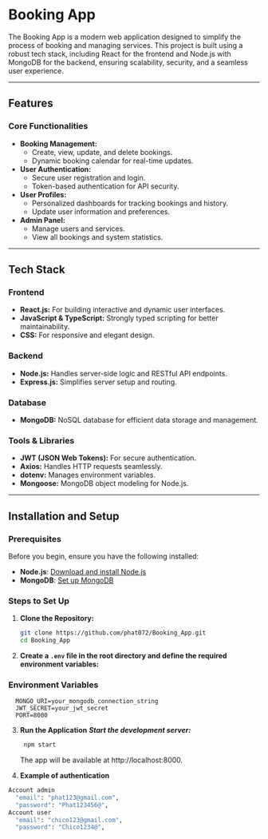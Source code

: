 # Booking App

The Booking App is a modern web application designed to simplify the process of booking and managing services. This project is built using a robust tech stack, including React for the frontend and Node.js with MongoDB for the backend, ensuring scalability, security, and a seamless user experience.

---

## Features

### Core Functionalities

- **Booking Management:**
  - Create, view, update, and delete bookings.
  - Dynamic booking calendar for real-time updates.
- **User Authentication:**
  - Secure user registration and login.
  - Token-based authentication for API security.
- **User Profiles:**
  - Personalized dashboards for tracking bookings and history.
  - Update user information and preferences.
- **Admin Panel:**
  - Manage users and services.
  - View all bookings and system statistics.

---

## Tech Stack

### Frontend

- **React.js:** For building interactive and dynamic user interfaces.
- **JavaScript & TypeScript:** Strongly typed scripting for better maintainability.
- **CSS:** For responsive and elegant design.

### Backend

- **Node.js:** Handles server-side logic and RESTful API endpoints.
- **Express.js:** Simplifies server setup and routing.

### Database

- **MongoDB:** NoSQL database for efficient data storage and management.

### Tools & Libraries

- **JWT (JSON Web Tokens):** For secure authentication.
- **Axios:** Handles HTTP requests seamlessly.
- **dotenv:** Manages environment variables.
- **Mongoose:** MongoDB object modeling for Node.js.

---

## Installation and Setup

### Prerequisites

Before you begin, ensure you have the following installed:

- **Node.js**: [Download and install Node.js](https://nodejs.org/)
- **MongoDB**: [Set up MongoDB](https://www.mongodb.com/)

### Steps to Set Up

1. **Clone the Repository:**

   ```bash
   git clone https://github.com/phat072/Booking_App.git
   cd Booking_App

   ```

2. **Create a `.env` file in the root directory and define the required environment variables:**

### Environment Variables

```env
  MONGO_URI=your_mongodb_connection_string
  JWT_SECRET=your_jwt_secret
  PORT=8000
```

3. **Run the Application**
   **_Start the development server:_**

   ```bash
    npm start
   ```

   The app will be available at http://localhost:8000.

4. **Example of authentication**

```bash
Account admin
  "email": "phat123@gmail.com",
  "password": "Phat123456@",
Account user
  "email": "chico123@gmail.com",
  "password": "Chico1234@",
```